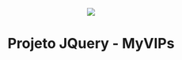 <p align="center">
  <img ![+DEVS2BLU] src="https://www.devs2blu.com.br/assets/img/logo-devs2blu.png">
</p>

<h1 align="center"> Projeto JQuery - MyVIPs </h1>
